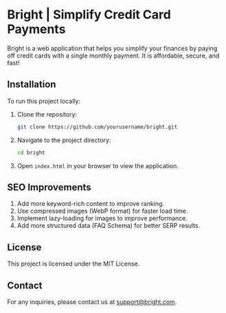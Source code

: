 # Bright | Simplify Credit Card Payments

Bright is a web application that helps you simplify your finances by paying off credit cards with a single monthly payment. It is affordable, secure, and fast!

## Installation

To run this project locally:

1. Clone the repository:
    ```sh
    git clone https://github.com/yourusername/bright.git
    ```
2. Navigate to the project directory:
    ```sh
    cd bright
    ```
3. Open `index.html` in your browser to view the application.

## SEO Improvements

1. Add more keyword-rich content to improve ranking.
2. Use compressed images (WebP format) for faster load time.
3. Implement lazy-loading for images to improve performance.
4. Add more structured data (FAQ Schema) for better SERP results.

## License

This project is licensed under the MIT License.

## Contact

For any inquiries, please contact us at [support@bright.com](mailto:support@bright.com).
